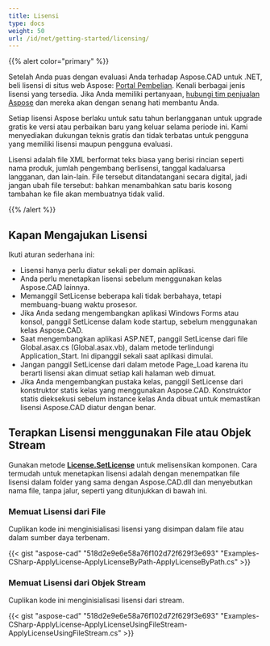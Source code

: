 ```yaml
---
title: Lisensi
type: docs
weight: 50
url: /id/net/getting-started/licensing/
---
```


{{% alert color="primary" %}}

Setelah Anda puas dengan evaluasi Anda terhadap Aspose.CAD untuk .NET, beli lisensi di situs web Aspose: [Portal Pembelian](https://purchase.aspose.com/buy). Kenali berbagai jenis lisensi yang tersedia. Jika Anda memiliki pertanyaan, [hubungi tim penjualan Aspose](https://about.aspose.com/contact) dan mereka akan dengan senang hati membantu Anda.

Setiap lisensi Aspose berlaku untuk satu tahun berlangganan untuk upgrade gratis ke versi atau perbaikan baru yang keluar selama periode ini. Kami menyediakan dukungan teknis gratis dan tidak terbatas untuk pengguna yang memiliki lisensi maupun pengguna evaluasi.

Lisensi adalah file XML berformat teks biasa yang berisi rincian seperti nama produk, jumlah pengembang berlisensi, tanggal kadaluarsa langganan, dan lain-lain. File tersebut ditandatangani secara digital, jadi jangan ubah file tersebut: bahkan menambahkan satu baris kosong tambahan ke file akan membuatnya tidak valid.

{{% /alert %}}

## **Kapan Mengajukan Lisensi**

Ikuti aturan sederhana ini:

- Lisensi hanya perlu diatur sekali per domain aplikasi.
- Anda perlu menetapkan lisensi sebelum menggunakan kelas Aspose.CAD lainnya.
- Memanggil SetLicense beberapa kali tidak berbahaya, tetapi membuang-buang waktu prosesor.
- Jika Anda sedang mengembangkan aplikasi Windows Forms atau konsol, panggil SetLicense dalam kode startup, sebelum menggunakan kelas Aspose.CAD.
- Saat mengembangkan aplikasi ASP.NET, panggil SetLicense dari file Global.asax.cs (Global.asax.vb), dalam metode terlindungi Application_Start. Ini dipanggil sekali saat aplikasi dimulai.
- Jangan panggil SetLicense dari dalam metode Page_Load karena itu berarti lisensi akan dimuat setiap kali halaman web dimuat.
- Jika Anda mengembangkan pustaka kelas, panggil SetLicense dari konstruktor statis kelas yang menggunakan Aspose.CAD. Konstruktor statis dieksekusi sebelum instance kelas Anda dibuat untuk memastikan lisensi Aspose.CAD diatur dengan benar.

## **Terapkan Lisensi menggunakan File atau Objek Stream**

Gunakan metode **[License.SetLicense](https://reference.aspose.com/cad/net/aspose.cad.license/setlicense/methods/1)** untuk melisensikan komponen. Cara termudah untuk menetapkan lisensi adalah dengan menempatkan file lisensi dalam folder yang sama dengan Aspose.CAD.dll dan menyebutkan nama file, tanpa jalur, seperti yang ditunjukkan di bawah ini.

### **Memuat Lisensi dari File**

Cuplikan kode ini menginisialisasi lisensi yang disimpan dalam file atau dalam sumber daya terbenam.

{{< gist "aspose-cad" "518d2e9e6e58a76f102d72f629f3e693" "Examples-CSharp-ApplyLicense-ApplyLicenseByPath-ApplyLicenseByPath.cs" >}}

### **Memuat Lisensi dari Objek Stream**

Cuplikan kode ini menginisialisasi lisensi dari stream.

{{< gist "aspose-cad" "518d2e9e6e58a76f102d72f629f3e693" "Examples-CSharp-ApplyLicense-ApplyLicenseUsingFileStream-ApplyLicenseUsingFileStream.cs" >}}
